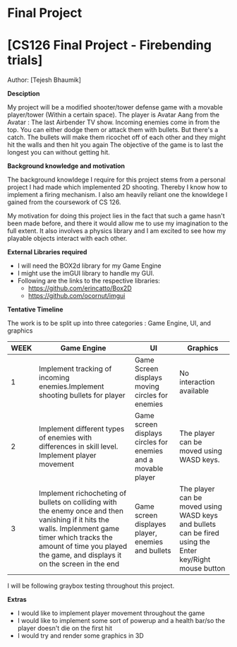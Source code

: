# Final Project

# [CS126 Final Project - Firebending trials]

Author: [Tejesh Bhaumik]

**Desciption**

My project will be a modified shooter/tower defense game with a movable player/tower (Within a certain space). The player is Avatar Aang from the Avatar : The last Airbender TV show. Incoming enemies come in from the top. You can either dodge them or attack them with bullets. But there's a catch. The bullets will make them ricochet off of each other and they might hit the walls and then hit you again The objective of the game is to last the longest you can without getting hit.

**Background knowledge and motivation**

The background knowldege I require for this project stems from a personal project I had made which implemented 2D shooting. Thereby I know how to implement a firing mechanism. I also am heavily reliant one the knowldege I gained from the coursework of CS 126.

My motivation for doing this project lies in the fact that such a game hasn't been made before, and there it would allow me to use my imagination to the full extent. It also involves a physics library and I am excited to see how my playable objects interact with each other.


**External Libraries required**

* I will need the BOX2d library for my Game Engine
* I might use the imGUI library to handle my GUI.
* Following are the links to the respective libraries:
    * https://github.com/erincatto/Box2D
    * https://github.com/ocornut/imgui

**Tentative Timeline**

The work is to be split up into three categories : Game Engine, UI, and graphics

WEEK | Game Engine | UI | Graphics
-----|--------|----|--------
1    |Implement tracking of incoming enemies.Implement shooting bullets for player |Game Screen displays moving circles for enemies|No interaction available                 
2    |Implement different types of enemies with differences in skill level. Implement player movement| Game screen displays  circles for enemies and a movable player | The player can be moved using WASD keys.  
3    |Implement richocheting of bullets on colliding with the enemy once and then vanishing if it hits the walls. Implenment game timer which tracks the amount of time you played the game, and displays it on the screen in the end | Game screen displayes player, enemies and bullets | The player can be moved using WASD keys and bullets can be fired using the Enter key/Right mouse button

I will be following graybox testing throughout this project.

**Extras**

* I would like to implement player movement throughout the game
* I would like to implement some sort of powerup and a health bar/so the player doesn't die on the first hit
* I would try and render some graphics in 3D
